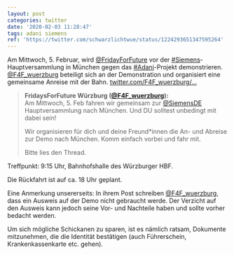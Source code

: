 ```yaml
---
layout: post
categories: twitter
date: '2020-02-03 11:28:47'
tags: adani siemens
ref: 'https://twitter.com/schwarzlichtwue/status/1224293651347595264'
---
```

Am Mittwoch, 5. Februar, wird [@FridayForFuture](https://twitter.com/FridayForFuture) vor der [#Siemens](/t/siemens)-Hauptversammlung in München gegen das [#Adani](/t/adani)-Projekt demonstrieren. [@F4F_wuerzburg](https://twitter.com/F4F_wuerzburg) beteiligt sich an der Demonstration und organisiert eine gemeinsame Anreise mit der Bahn.  [twitter.com/F4F_wuerzburg/…](https://twitter.com/F4F_wuerzburg/status/1223413389281701888)
> <b>FridaysForFuture Würzburg ([@F4F_wuerzburg](https://twitter.com/F4F_wuerzburg)):</b>  
>Am Mittwoch, 5. Feb fahren wir gemeinsam zur [@SiemensDE](https://twitter.com/SiemensDE) Hauptversammlung nach München. Und DU solltest unbedingt mit dabei sein!  
>  
>Wir organisieren für dich und deine Freund\*innen die An- und Abreise zur Demo nach München. Komm einfach vorbei und fahr mit.   
>  
>  
>  
>Bitte lies den Thread.   


Treffpunkt: 9:15 Uhr, Bahnhofshalle des Würzburger HBF.

Die Rückfahrt ist auf ca. 18 Uhr geplant.


Eine Anmerkung unsererseits: In ihrem Post schreiben [@F4F_wuerzburg](https://twitter.com/F4F_wuerzburg), dass ein Ausweis auf der Demo nicht gebraucht werde. Der Verzicht auf den Ausweis kann jedoch seine Vor- und Nachteile haben und sollte vorher bedacht werden.


Um sich mögliche Schickanen zu sparen, ist es nämlich ratsam, Dokumente mitzunehmen, die die Identität bestätigen (auch Führerschein, Krankenkassenkarte etc. gehen).

